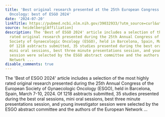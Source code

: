 ```yaml
---
title: 'Best original research presented at the 25th European Congress on Gynaecological
  Oncology: best of ESGO 2024'
date: '2024-07-20'
linkTitle: https://pubmed.ncbi.nlm.nih.gov/39032933/?utm_source=curl&utm_medium=rss&utm_campaign=pubmed-2&utm_content=1FakS-2QOkCT8HsMOQP1bCRQ4YzyumYOmxmF0moLsQ3dFB1E9V&fc=20220326224207&ff=20240721181857&v=2.18.0.post9+e462414
source: heidelberg[Affiliation]
description: The 'Best of ESGO 2024' article includes a selection of the most highly
  rated original research presented during the 25th Annual Congress of the European
  Society of Gynaecologic Oncology (ESGO), held in Barcelona, Spain, March 7-10, 2024.
  Of 1218 asbtracts submitted, 35 studies presented during the best oral sessions,
  mini oral sessions, best three minute presentations session, and young investigator
  session were selected by the ESGO abstract committee and the authors of the European
  Network ...
disable_comments: true
---
```

The 'Best of ESGO 2024' article includes a selection of the most highly rated original research presented during the 25th Annual Congress of the European Society of Gynaecologic Oncology (ESGO), held in Barcelona, Spain, March 7-10, 2024. Of 1218 asbtracts submitted, 35 studies presented during the best oral sessions, mini oral sessions, best three minute presentations session, and young investigator session were selected by the ESGO abstract committee and the authors of the European Network ...